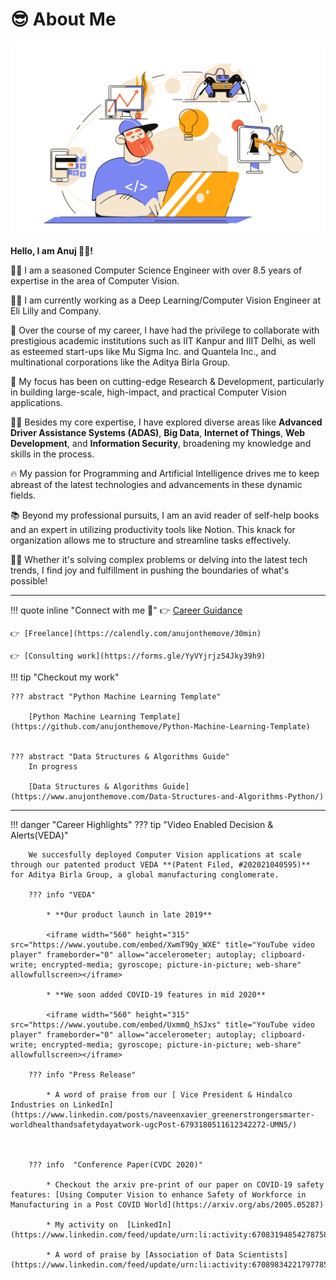 # **😎 About Me** 

![Image title](assets/images/programmer.jpg)

__Hello, I am Anuj 🙋‍♂️!__


👨‍💻 I am a seasoned Computer Science Engineer with over 8.5 years of expertise in the area of Computer Vision.

👨‍💼 I am currently working as a Deep Learning/Computer Vision Engineer at Eli Lilly and Company.

🥷 Over the course of my career, I have had the privilege to collaborate with prestigious academic institutions such as IIT Kanpur and IIIT Delhi, as well as esteemed start-ups like Mu Sigma Inc. and Quantela Inc., and multinational corporations like the Aditya Birla Group.

🦸 My focus has been on cutting-edge Research & Development, particularly in building large-scale, high-impact, and practical Computer Vision applications.

💁‍♂️ Besides my core expertise, I have explored diverse areas like **Advanced Driver Assistance Systems (ADAS)**, **Big Data**, **Internet of Things**, **Web Development**, and **Information Security**, broadening my knowledge and skills in the process.

🔥 My passion for Programming and Artificial Intelligence drives me to keep abreast of the latest technologies and advancements in these dynamic fields.

📚 Beyond my professional pursuits, I am an avid reader of self-help books and an expert in utilizing productivity tools like Notion. This knack for organization allows me to structure and streamline tasks effectively.

🧑‍🏫 Whether it's solving complex problems or delving into the latest tech trends, I find joy and fulfillment in pushing the boundaries of what's possible!

____

!!! quote inline "Connect with me 🤝"
    👉 [Career Guidance](https://topmate.io/anujonthemove)
    
    👉 [Freelance](https://calendly.com/anujonthemove/30min)
    
    👉 [Consulting work](https://forms.gle/YyVYjrjz54Jky39h9)



!!! tip "Checkout my work"

    ??? abstract "Python Machine Learning Template"

        [Python Machine Learning Template](https://github.com/anujonthemove/Python-Machine-Learning-Template)


    ??? abstract "Data Structures & Algorithms Guide"
        In progress

        [Data Structures & Algorithms Guide](https://www.anujonthemove.com/Data-Structures-and-Algorithms-Python/)


____

!!! danger "Career Highlights"
    ??? tip "Video Enabled Decision & Alerts(VEDA)"

        We succesfully deployed Computer Vision applications at scale through our patented product VEDA **(Patent Filed, #202021040595)** for Aditya Birla Group, a global manufacturing conglomerate. 

        ??? info "VEDA"

            * **Our product launch in late 2019**

            <iframe width="560" height="315" src="https://www.youtube.com/embed/XwmT9Qy_WXE" title="YouTube video player" frameborder="0" allow="accelerometer; autoplay; clipboard-write; encrypted-media; gyroscope; picture-in-picture; web-share" allowfullscreen></iframe>

            * **We soon added COVID-19 features in mid 2020**

            <iframe width="560" height="315" src="https://www.youtube.com/embed/UxmmQ_hSJxs" title="YouTube video player" frameborder="0" allow="accelerometer; autoplay; clipboard-write; encrypted-media; gyroscope; picture-in-picture; web-share" allowfullscreen></iframe>
    
        ??? info "Press Release" 

            * A word of praise from our [ Vice President & Hindalco Industries on LinkedIn](https://www.linkedin.com/posts/naveenxavier_greenerstrongersmarter-worldhealthandsafetydayatwork-ugcPost-6793180511612342272-UMN5/)

            

        ??? info  "Conference Paper(CVDC 2020)"

            * Checkout the arxiv pre-print of our paper on COVID-19 safety features: [Using Computer Vision to enhance Safety of Workforce in Manufacturing in a Post COVID World](https://arxiv.org/abs/2005.05287)

            * My activity on  [LinkedIn](https://www.linkedin.com/feed/update/urn:li:activity:6708319485427875840/)

            * A word of praise by [Association of Data Scientists](https://www.linkedin.com/feed/update/urn:li:activity:6708983422179778560/)
